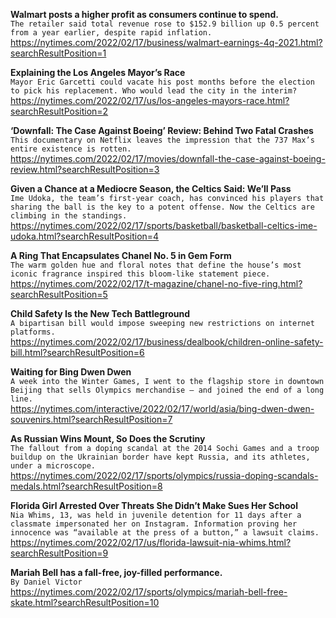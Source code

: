 **Walmart posts a higher profit as consumers continue to spend.**\
`The retailer said total revenue rose to $152.9 billion up 0.5 percent from a year earlier, despite rapid inflation.`\
https://nytimes.com/2022/02/17/business/walmart-earnings-4q-2021.html?searchResultPosition=1

**Explaining the Los Angeles Mayor’s Race**\
`Mayor Eric Garcetti could vacate his post months before the election to pick his replacement. Who would lead the city in the interim?`\
https://nytimes.com/2022/02/17/us/los-angeles-mayors-race.html?searchResultPosition=2

**‘Downfall: The Case Against Boeing’ Review: Behind Two Fatal Crashes**\
`This documentary on Netflix leaves the impression that the 737 Max’s entire existence is rotten.`\
https://nytimes.com/2022/02/17/movies/downfall-the-case-against-boeing-review.html?searchResultPosition=3

**Given a Chance at a Mediocre Season, the Celtics Said: We’ll Pass**\
`Ime Udoka, the team’s first-year coach, has convinced his players that sharing the ball is the key to a potent offense. Now the Celtics are climbing in the standings.`\
https://nytimes.com/2022/02/17/sports/basketball/basketball-celtics-ime-udoka.html?searchResultPosition=4

**A Ring That Encapsulates Chanel No. 5 in Gem Form**\
`The warm golden hue and floral notes that define the house’s most iconic fragrance inspired this bloom-like statement piece.`\
https://nytimes.com/2022/02/17/t-magazine/chanel-no-five-ring.html?searchResultPosition=5

**Child Safety Is the New Tech Battleground**\
`A bipartisan bill would impose sweeping new restrictions on internet platforms.`\
https://nytimes.com/2022/02/17/business/dealbook/children-online-safety-bill.html?searchResultPosition=6

**Waiting for Bing Dwen Dwen**\
`A week into the Winter Games, I went to the flagship store in downtown Beijing that sells Olympics merchandise — and joined the end of a long line.`\
https://nytimes.com/interactive/2022/02/17/world/asia/bing-dwen-dwen-souvenirs.html?searchResultPosition=7

**As Russian Wins Mount, So Does the Scrutiny**\
`The fallout from a doping scandal at the 2014 Sochi Games and a troop buildup on the Ukrainian border have kept Russia, and its athletes, under a microscope.`\
https://nytimes.com/2022/02/17/sports/olympics/russia-doping-scandals-medals.html?searchResultPosition=8

**Florida Girl Arrested Over Threats She Didn’t Make Sues Her School**\
`Nia Whims, 13, was held in juvenile detention for 11 days after a classmate impersonated her on Instagram. Information proving her innocence was “available at the press of a button,” a lawsuit claims.`\
https://nytimes.com/2022/02/17/us/florida-lawsuit-nia-whims.html?searchResultPosition=9

**Mariah Bell has a fall-free, joy-filled performance.**\
`By Daniel Victor`\
https://nytimes.com/2022/02/17/sports/olympics/mariah-bell-free-skate.html?searchResultPosition=10

